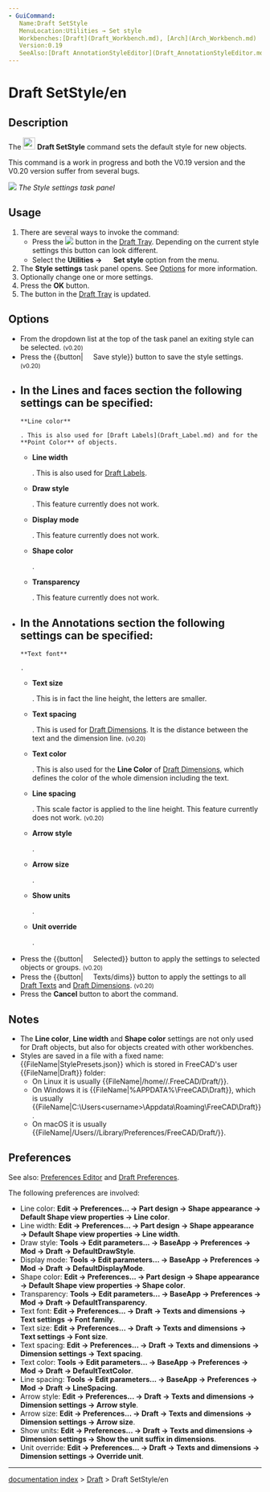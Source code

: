 ```yaml
---
- GuiCommand:
   Name:Draft SetStyle
   MenuLocation:Utilities → Set style
   Workbenches:[Draft](Draft_Workbench.md), [Arch](Arch_Workbench.md)
   Version:0.19
   SeeAlso:[Draft AnnotationStyleEditor](Draft_AnnotationStyleEditor.md), [Draft ApplyStyle](Draft_ApplyStyle.md)
---
```


# Draft SetStyle/en

## Description

The <img alt="" src=images/Draft_SetStyle.svg  style="width:24px;"> **Draft SetStyle** command sets the default style for new objects.

This command is a work in progress and both the V0.19 version and the V0.20 version suffer from several bugs.

![](images/Draft_SetStyle_taskpanel.png ) *The Style settings task panel*

## Usage

1.  There are several ways to invoke the command:
    -   Press the ![](images/Draft_tray_button_style.png ) button in the [Draft Tray](Draft_Tray.md). Depending on the current style settings this button can look different.
    -   Select the **Utilities → <img src="images/Draft_SetStyle.svg" width=16px> Set style** option from the menu.
2.  The **Style settings** task panel opens. See [Options](#Options.md) for more information.
3.  Optionally change one or more settings.
4.  Press the **OK** button.
5.  The button in the [Draft Tray](Draft_Tray.md) is updated.

## Options

-   From the dropdown list at the top of the task panel an exiting style can be selected. <small>(v0.20)</small> 
-   Press the {{button|<img src="images/Document-save.svg" width=16px> Save style}} button to save the style settings. <small>(v0.20)</small> 
-   In the **Lines and faces** section the following settings can be specified:
    -   
        **Line color**
        
        . This is also used for [Draft Labels](Draft_Label.md) and for the **Point Color** of objects.

    -   
        **Line width**
        
        . This is also used for [Draft Labels](Draft_Label.md).

    -   
        **Draw style**
        
        . This feature currently does not work.

    -   
        **Display mode**
        
        . This feature currently does not work.

    -   
        **Shape color**
        
        .

    -   
        **Transparency**
        
        . This feature currently does not work.
-   In the **Annotations** section the following settings can be specified:
    -   
        **Text font**
        
        .

    -   
        **Text size**
        
        . This is in fact the line height, the letters are smaller.

    -   
        **Text spacing**
        
        . This is used for [Draft Dimensions](Draft_Dimension.md). It is the distance between the text and the dimension line. <small>(v0.20)</small> 

    -   
        **Text color**
        
        . This is also used for the **Line Color** of [Draft Dimensions](Draft_Dimension.md), which defines the color of the whole dimension including the text.

    -   
        **Line spacing**
        
        . This scale factor is applied to the line height. This feature currently does not work. <small>(v0.20)</small> 

    -   
        **Arrow style**
        
        .

    -   
        **Arrow size**
        
        .

    -   
        **Show units**
        
        .

    -   
        **Unit override**
        
        .
-   Press the {{button|<img src="images/Draft_SetStyle.svg" width=16px> Selected}} button to apply the settings to selected objects or groups. <small>(v0.20)</small> 
-   Press the {{button|<img src="images/Draft_Text.svg" width=16px> Texts/dims}} button to apply the settings to all [Draft Texts](Draft_Text.md) and [Draft Dimensions](Draft_Dimension.md). <small>(v0.20)</small> 
-   Press the **Cancel** button to abort the command.

## Notes

-   The **Line color**, **Line width** and **Shape color** settings are not only used for Draft objects, but also for objects created with other workbenches.
-   Styles are saved in a file with a fixed name: {{FileName|StylePresets.json}} which is stored in FreeCAD\'s user {{FileName|Draft}} folder:
    -   On Linux it is usually {{FileName|/home/<username>/.FreeCAD/Draft/}}.
    -   On Windows it is {{FileName|%APPDATA%\FreeCAD\Draft\}}, which is usually {{FileName|C:\Users\<username>\Appdata\Roaming\FreeCAD\Draft\}}.
    -   On macOS it is usually {{FileName|/Users/<username>/Library/Preferences/FreeCAD/Draft/}}.

## Preferences

See also: [Preferences Editor](Preferences_Editor.md) and [Draft Preferences](Draft_Preferences.md).

The following preferences are involved:

-   Line color: **Edit → Preferences... → Part design → Shape appearance → Default Shape view properties → Line color**.
-   Line width: **Edit → Preferences... → Part design → Shape appearance → Default Shape view properties → Line width**.
-   Draw style: **Tools → Edit parameters... → BaseApp → Preferences → Mod → Draft → DefaultDrawStyle**.
-   Display mode: **Tools → Edit parameters... → BaseApp → Preferences → Mod → Draft → DefaultDisplayMode**.
-   Shape color: **Edit → Preferences... → Part design → Shape appearance → Default Shape view properties → Shape color**.
-   Transparency: **Tools → Edit parameters... → BaseApp → Preferences → Mod → Draft → DefaultTransparency**.
-   Text font: **Edit → Preferences... → Draft → Texts and dimensions → Text settings → Font family**.
-   Text size: **Edit → Preferences... → Draft → Texts and dimensions → Text settings → Font size**.
-   Text spacing: **Edit → Preferences... → Draft → Texts and dimensions → Dimension settings → Text spacing**.
-   Text color: **Tools → Edit parameters... → BaseApp → Preferences → Mod → Draft → DefaultTextColor**.
-   Line spacing: **Tools → Edit parameters... → BaseApp → Preferences → Mod → Draft → LineSpacing**.
-   Arrow style: **Edit → Preferences... → Draft → Texts and dimensions → Dimension settings → Arrow style**.
-   Arrow size: **Edit → Preferences... → Draft → Texts and dimensions → Dimension settings → Arrow size**.
-   Show units: **Edit → Preferences... → Draft → Texts and dimensions → Dimension settings → Show the unit suffix in dimensions**.
-   Unit override: **Edit → Preferences... → Draft → Texts and dimensions → Dimension settings → Override unit**.

---
[documentation index](../README.md) > [Draft](Draft_Workbench.md) > Draft SetStyle/en
